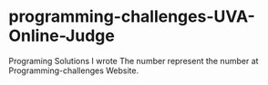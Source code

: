 # programming-challenges-UVA-Online-Judge
Programing Solutions I wrote 
The number represent the number at Programming-challenges Website.
